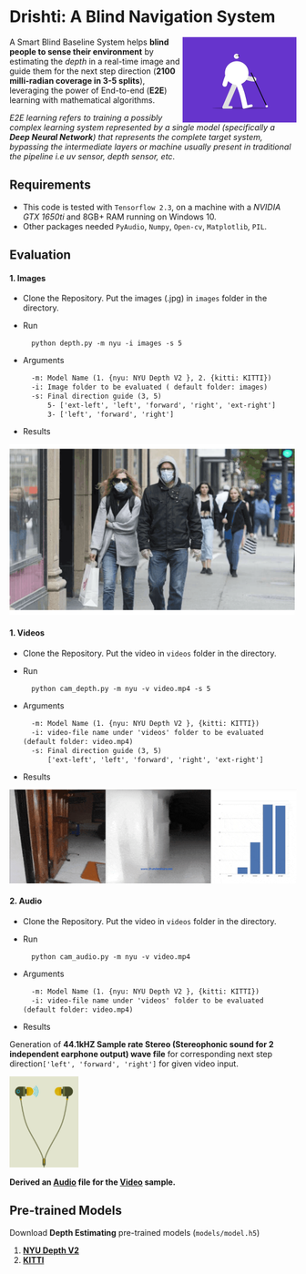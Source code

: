 # Drishti: A Blind Navigation System

<img src="readme_gif/blind2.gif" height="150" align="right">

A Smart Blind Baseline System helps **blind people to sense their environment** by estimating the *depth* in a real-time image and guide them for the next step direction (**2100 milli-radian  coverage in 3-5  splits**), leveraging the power of End-to-end (**E2E**) learning with mathematical algorithms.

*E2E learning refers to training a possibly complex learning system represented by a single model (specifically a **Deep Neural Network**) that represents the complete target system, bypassing the intermediate layers or machine usually present in traditional the pipeline i.e uv sensor, depth sensor, etc*.

## Requirements
* This code is tested with `Tensorflow 2.3`,  on a machine with a *NVIDIA GTX 1650ti* and 8GB+ RAM running on Windows 10.
* Other packages needed `PyAudio`, `Numpy`, `Open-cv`, `Matplotlib`, `PIL`.

## Evaluation

#### 1. Images

* Clone the Repository. Put the images (.jpg) in `images` folder in the directory.
* Run

        python depth.py -m nyu -i images -s 5
        
* Arguments
        
        -m: Model Name (1. {nyu: NYU Depth V2 }, 2. {kitti: KITTI})
        -i: Image folder to be evaluated ( default folder: images)
        -s: Final direction guide (3, 5)
            5- ['ext-left', 'left', 'forward', 'right', 'ext-right']
            3- ['left', 'forward', 'right']
            
* Results

<img src="results/result2.gif" height="300">


#### 1. Videos

* Clone the Repository. Put the video in `videos` folder in the directory.
* Run

        python cam_depth.py -m nyu -v video.mp4 -s 5
        
* Arguments
        
        -m: Model Name (1. {nyu: NYU Depth V2 }, {kitti: KITTI})
        -i: video-file name under 'videos' folder to be evaluated (default folder: video.mp4)
        -s: Final direction guide (3, 5)
            ['ext-left', 'left', 'forward', 'right', 'ext-right']
            
* Results


<img src="results/result0.gif">

#### 2. Audio

* Clone the Repository. Put the video in `videos` folder in the directory.
* Run

        python cam_audio.py -m nyu -v video.mp4
        
* Arguments
        
        -m: Model Name (1. {nyu: NYU Depth V2 }, {kitti: KITTI})
        -i: video-file name under 'videos' folder to be evaluated (default folder: video.mp4)
            
* Results



Generation of **44.1kHZ Sample rate Stereo (Stereophonic sound for 2 independent earphone output) wave file** for corresponding next step direction`['left', 'forward', 'right']` for given video input.

<img src="readme_gif/audio.gif" height="160">

**Derived an <a href="https://github.com/Adk2001tech/Drishti-A-Blind-Navigation-System/blob/main/results/Audio_depth.wav">Audio</a> file for the <a href="https://github.com/Adk2001tech/Drishti-A-Blind-Navigation-System/blob/main/videos/video.mp4">Video</a> sample.**



## Pre-trained Models

Download **Depth Estimating** pre-trained models (`models/model.h5`)

1. <a href="https://s3-eu-west-1.amazonaws.com/densedepth/nyu.h5">**NYU Depth V2**</a>
2. <a href="https://s3-eu-west-1.amazonaws.com/densedepth/kitti.h5">**KITTI**</a>
        
        
